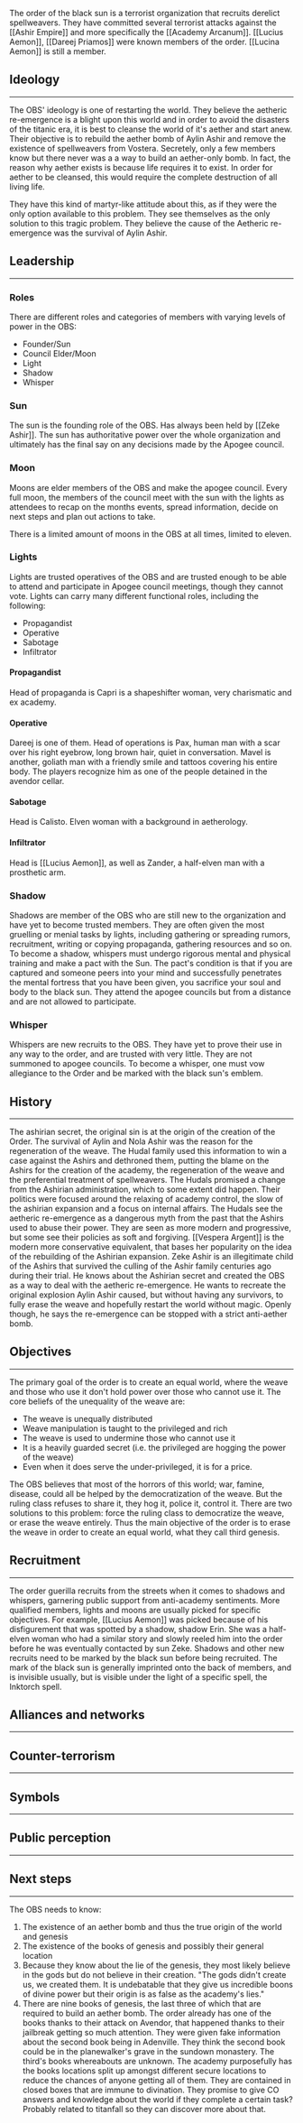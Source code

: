 The order of the black sun is a terrorist organization that recruits derelict spellweavers. They have committed several terrorist attacks against the [[Ashir Empire]] and more specifically the [[Academy Arcanum]]. [[Lucius Aemon]], [[Dareej Priamos]] were known members of the order. [[Lucina Aemon]] is still a member. 

## Ideology

---

The OBS' ideology is one of restarting the world. They believe the aetheric re-emergence is a blight upon this world and in order to avoid the disasters of the titanic era, it is best to cleanse the world of it's aether and start anew. Their objective is to rebuild the aether bomb of Aylin Ashir and remove the existence of spellweavers from Vostera. Secretely, only a few members know but there never was a a way to build an aether-only bomb. In fact, the reason why aether exists is because life requires it to exist. In order for aether to be cleansed, this would require the complete destruction of all living life.

They have this kind of martyr-like attitude about this, as if they were the only option available to this problem. They see themselves as the only solution to this tragic problem. They believe the cause of the Aetheric re-emergence was the survival of Aylin Ashir.

## Leadership

---

### Roles

There are different roles and categories of members with varying levels of power in the OBS:

- Founder/Sun
- Council Elder/Moon
- Light
- Shadow
- Whisper

### Sun

The sun is the founding role of the OBS. Has always been held by [[Zeke Ashir]]. The sun has authoritative power over the whole organization and ultimately has the final say on any decisions made by the Apogee council.
### Moon

Moons are elder members of the OBS and make the apogee council. Every full moon, the members of the council meet with the sun with the lights as attendees to recap on the months events, spread information, decide on next steps and plan out actions to take.

There is a limited amount of moons in the OBS at all times, limited to eleven.

### Lights

Lights are trusted operatives of the OBS and are trusted enough to be able to attend and participate in Apogee council meetings, though they cannot vote. Lights can carry many different functional roles, including the following:

- Propagandist
- Operative
- Sabotage
- Infiltrator

#### Propagandist

Head of propaganda is Capri is a shapeshifter woman, very charismatic and ex academy.

#### Operative

Dareej is one of them. Head of operations is Pax, human man with a scar over his right eyebrow, long brown hair, quiet in conversation. Mavel is another, goliath man with a friendly smile and tattoos covering his entire body. The players recognize him as one of the people detained in the avendor cellar.

#### Sabotage

Head is Calisto. Elven woman with a background in aetherology.

#### Infiltrator

Head is [[Lucius Aemon]], as well as Zander, a half-elven man with a prosthetic arm.

### Shadow

Shadows are member of the OBS who are still new to the organization and have yet to become trusted members. They are often given the most gruelling or menial tasks by lights, including gathering or spreading rumors, recruitment, writing or copying propaganda, gathering resources and so on. To become a shadow, whispers must undergo rigorous mental and physical training and make a pact with the Sun. The pact's condition is that if you are captured and someone peers into your mind and successfully penetrates the mental fortress that you have been given, you sacrifice your soul and body to the black sun. They attend the apogee councils but from a distance and are not allowed to participate.

### Whisper

Whispers are new recruits to the OBS. They have yet to prove their use in any way to the order, and are trusted with very little. They are not summoned to apogee councils. To become a whisper, one must vow allegiance to the Order and be marked with the black sun's emblem.

## History

---

The ashirian secret, the original sin is at the origin of the creation of the Order. The survival of Aylin and Nola Ashir was the reason for the regeneration of the weave. The Hudal family used this information to win a case against the Ashirs and dethroned them, putting the blame on the Ashirs for the creation of the academy, the regeneration of the weave and the preferential treatment of spellweavers. The Hudals promised a change from the Ashirian administration, which to some extent did happen. Their politics were focused around the relaxing of academy control, the slow of the ashirian expansion and a focus on internal affairs. The Hudals see the aetheric re-emergence as a dangerous myth from the past that the Ashirs used to abuse their power. They are seen as more modern and progressive, but some see their policies as soft and forgiving. [[Vespera Argent]] is the modern more conservative equivalent, that bases her popularity on the idea of the rebuilding of the Ashirian expansion. Zeke Ashir is an illegitimate child of the Ashirs that survived the culling of the Ashir family centuries ago during their trial. He knows about the Ashirian secret and created the OBS as a way to deal with the aetheric re-emergence. He wants to recreate the original explosion Aylin Ashir caused, but without having any survivors, to fully erase the weave and hopefully restart the world without magic. Openly though, he says the re-emergence can be stopped with a strict anti-aether bomb.

## Objectives

---

The primary goal of the order is to create an equal world, where the weave and those who use it don't hold power over those who cannot use it. The core beliefs of the unequality of the weave are:

- The weave is unequally distributed
- Weave manipulation is taught to the privileged and rich
- The weave is used to undermine those who cannot use it
- It is a heavily guarded secret (i.e. the privileged are hogging the power of the weave)
- Even when it does serve the under-privileged, it is for a price.

The OBS believes that most of the horrors of this world; war, famine, disease, could all be helped by the democratization of the weave. But the ruling class refuses to share it, they hog it, police it, control it. There are two solutions to this problem: force the ruling class to democratize the weave, or erase the weave entirely. Thus the main objective of the order is to erase the weave in order to create an equal world, what they call third genesis.

## Recruitment

---

The order guerilla recruits from the streets when it comes to shadows and whispers, garnering public support from anti-academy sentiments. More qualified members, lights and moons are usually picked for specific objectives. For example, [[Lucius Aemon]] was picked because of his disfigurement that was spotted by a shadow, shadow Erin. She was a half-elven woman who had a similar story and slowly reeled him into the order before he was eventually contacted by sun Zeke. Shadows and other new recruits need to be marked by the black sun before being recruited. The mark of the black sun is generally imprinted onto the back of members, and is invisible usually, but is visible under the light of a specific spell, the Inktorch spell.

## Alliances and networks

---

## Counter-terrorism

---

## Symbols

---

## Public perception

---

## Next steps

---

The OBS needs to know:

1. The existence of an aether bomb and thus the true origin of the world and genesis
2. The existence of the books of genesis and possibly their general location
3. Because they know about the lie of the genesis, they most likely believe in the gods but do not believe in their creation. "The gods didn't create us, we created them. It is undebatable that they give us incredible boons of divine power but their origin is as false as the academy's lies."
4. There are nine books of genesis, the last three of which that are required to build an aether bomb. The order already has one of the books thanks to their attack on Avendor, that happened thanks to their jailbreak getting so much attention. They were given fake information about the second book being in Adenville. They think the second book could be in the planewalker's grave in the sundown monastery. The third's books whereabouts are unknown. The academy purposefully has the books locations split up amongst different secure locations to reduce the chances of anyone getting all of them. They are contained in closed boxes that are immune to divination. They promise to give CO answers and knowledge about the world if they complete a certain task? Probably related to titanfall so they can discover more about that.
